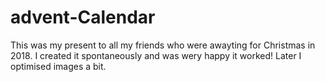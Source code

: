 # advent-Calendar
This was my present to all my friends who were awayting for Christmas in 2018. I created it spontaneously and was wery happy it worked! Later I optimised images a bit.
